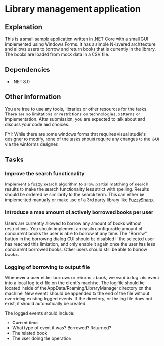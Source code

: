# Library management application

## Explanation
This is a small sample application written in .NET Core with a small GUI implemented using Windows Forms. It has a simple N-layered architecture
and allows users to borrow and return books that is currently in the library. The books are loaded from mock data in a CSV file.

## Dependencies
* .NET 8.0

## Other information
You are free to use any tools, libraries or other resources for the tasks. There are no limitations or restrictions on technologies, patterns or implementation. After submission, you are expected to
talk about and discuss your code and choices.

FYI: While there are some windows forms that requires visual studio's designer to modify, none of the tasks should require any changes to the GUI via the winforms designer.

## Tasks
### Improve the search functionality
Implement a fuzzy search algorithm to allow partial matching of search results to make the search functionality less strict with spelling. Results should
be ordered by similarity to the search term. This can either be implemented manually or make use of a 3rd party library like [FuzzySharp](https://www.nuget.org/packages/FuzzySharp).

### Introduce a max amount of actively borrowed books per user
Users are currently allowed to borrow any amount of books without restrictions. You should implement an easily configurable amount of concurrent books the user is able to borrow at any time.
The "Borrow" button in the borrowing dialog GUI should be disabled if the selected user has reached this limitation, and only enable it again once the user has less concurrent borrowed books. Other users should
still be able to borrow books.

### Logging of borrowing to output file
Whenever a user either borrows or returns a book, we want to log this event into a local log text file on the client's machine. The log file should be located inside of the AppData/Roaming/LibraryManager directory on the machine.
New events should be appended to the end of the file without overriding existing logged events. If the directory, or the log file does not exist, it should automatically be created.

The logged events should include:
* Current time
* What type of event it was? Borrowed? Returned?
* The related book
* The user doing the operation
